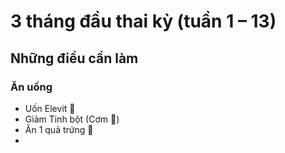# 3 tháng đầu thai kỳ (tuần 1 – 13)

## Những điều cần làm

### Ăn uống

- Uốn Elevit 💊
- Giảm Tinh bột (Cơm 🍚)
- Ăn 1 quả trứng 🥚
- 
